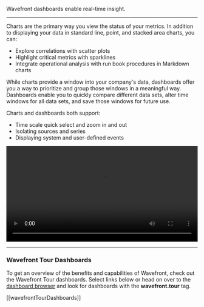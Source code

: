 <div class="container-fluid">
<div class="row">
<p class="lead">Wavefront dashboards enable real-time insight.</p>
<hr/>
</div>
<div class="row">
<div class="col-sm-12 col-md-6">
<p>Charts are the primary way you view the status of your metrics. In addition to displaying your data in standard line, point, and stacked area charts, you can:</p>
<ul>
<li>Explore correlations with scatter plots</li>
<li>Highlight critical metrics with sparklines</li>
<li>Integrate operational analysis with run book procedures in Markdown charts</li>
</ul>

<p>While charts provide a window into your company's data, dashboards offer you a way to prioritize and group those windows in a meaningful way. Dashboards enable you to quickly compare different data sets, alter time windows for all data sets, and save those windows for future use.</p>

<p>Charts and dashboards both support:</p>
<ul>
<li>Time scale quick select and zoom in and out</li>
<li>Isolating sources and series</li>
<li>Displaying system and user-defined events</li>
</ul>

</div>
<div class="col-sm-12 col-md-6"> 
<div class="well">   
<video width="100%" controls autoplay><source src="images/onboarding-dashboards.mp4" type="video/mp4">Your browser does not support HTML5 video.</video>
</div>
</div>
</div>
</div>

<hr/>

### Wavefront Tour Dashboards

To get an overview of the benefits and capabilities of Wavefront, check out the Wavefront Tour dashboards. Select links below or head on over to the [dashboard browser](/dashboards) and look for dashboards with the **wavefront.tour** tag.

[[wavefrontTourDashboards]]

